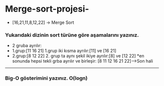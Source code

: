 # Merge-sort-projesi-

- [16,21,11,8,12,22] -> Merge Sort

### Yukarıdaki dizinin sort türüne göre aşamalarını yazınız. 
* 2 gruba ayrılır: 
* 1.grup:[11 16 21]        1.grup iki kısma ayrılır:[11] ve [16 21] 
* 2.grup:[8 12 22]          2. grup ta aynı şekil ikiye ayrılır:[8] ve [12 22] 
*en sonunda hepsi tekli grba ayrılır ve birleşir: [8 11 12 16 21 22]-->Son hali

-----------
### Big-O gösterimini yazınız. O(logn)
